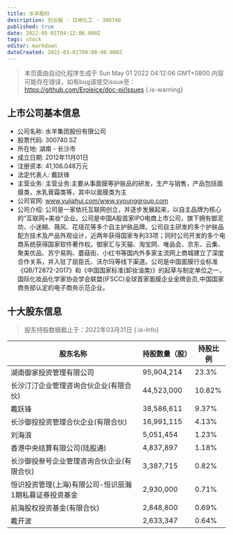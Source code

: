 ```yaml
---
title: 水羊股份
description: 创业板 - 日用化工 - 300740
published: true
date: 2022-05-01T04:12:06.000Z
tags: stock
editor: markdown
dateCreated: 2022-01-01T00:00:00.000Z
---
```


> 本页面由自动化程序生成于 Sun May 01 2022 04:12:06 GMT+0800
> 内容可能存在错误，如有bug请提交issue至：https://github.com/Eroleice/doc-pi/issues
{.is-warning}

## 上市公司基本信息
- 公司名称: 水羊集团股份有限公司
- 股票代码: 300740.SZ
- 所在地: 湖南 - 长沙市
- 成立日期: 2012年11月01日
- 注册资本: 41,106.048万元
- 法定代表人: 戴跃锋
- 主营业务: 主营业务:主要从事面膜等护肤品的研发，生产与销售，产品包括面膜类，水乳膏霜类等，其中以面膜类为主
- 公司官网: www.yujiahui.com/www.syounggroup.com
- 公司介绍: 公司是一家依托互联网创立，并逐步发展起来，以自主品牌为核心的“互联网+美妆”企业。公司是中国A股首家IPO电商上市公司，旗下拥有御泥坊、小迷糊、薇风、花瑶花等多个自主护肤品牌。公司自主研发的多个护肤品配方技术及产品外观设计，近两年获得国家专利33项；同时公司开发的多个电商系统获得国家软件著作权。御家汇与天猫、淘宝网、唯品会、京东、云集、聚美优品、苏宁易购、蘑菇街、小红书等国内外多家主流网上商城建立了深度合作关系，并入驻了屈臣氏、沃尔玛等线下渠道。公司是中国面膜行业标准《QB/T2872-2017》和《中国国家标准(卸妆油类)》的起草与制定单位之一，国际化妆品化学家协会学会联盟(IFSCC)全球首家面膜企业金牌会员,中国国家商务部认定的电子商务示范企业。


## 十大股东信息
> 股东持股数据截止于：2022年03月31日
{.is-info}

| 股东名称 | 持股数量（股） | 持股比例 |
| --- | --- | --- |
| 湖南御家投资管理有限公司 | 95,904,214 | 23.3% |
| 长沙汀汀企业管理咨询合伙企业(有限合伙) | 44,523,000 | 10.82% |
| 戴跃锋 | 38,586,611 | 9.37% |
| 长沙御投投资管理合伙企业(有限合伙) | 16,991,115 | 4.13% |
| 刘海浪 | 5,051,454 | 1.23% |
| 香港中央结算有限公司(陆股通) | 4,837,897 | 1.18% |
| 长沙御投叁号企业管理咨询合伙企业(有限合伙) | 3,387,715 | 0.82% |
| 恒识投资管理(上海)有限公司-恒识辰瀚1期私募证券投资基金 | 2,930,000 | 0.71% |
| 前海股权投资基金(有限合伙) | 2,848,800 | 0.69% |
| 戴开波 | 2,633,347 | 0.64% |




